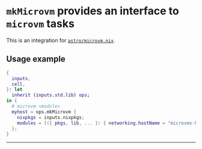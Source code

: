 # `mkMicrovm` provides an interface to `microvm` tasks

This is an integration for [`astro/microvm.nix`][microvm].

## Usage example

```nix
{
  inputs,
  cell,
}: let
  inherit (inputs.std.lib) ops;
in {
  # microvm <module>
  myhost = ops.mkMicrovm {
    nixpkgs = inputs.nixpkgs;
    modules = [({ pkgs, lib, ... }: { networking.hostName = "microvms-host";})];
  };
}
```

---

[microvm]: https://github.com/astro/microvm.nix
